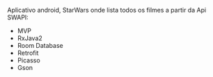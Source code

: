 Aplicativo android, StarWars onde lista todos os filmes a partir da Api SWAPI: 
- MVP
- RxJava2
- Room Database
- Retrofit
- Picasso
- Gson
